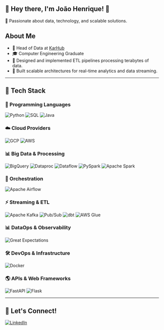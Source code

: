 ## 👋 Hey there, I'm João Henrique! 🫡

🚀 Passionate about data, technology, and scalable solutions.

## About Me
- 💼 Head of Data at [KarHub](https://www.karhub.com/)
- 🎓 Computer Engineering Graduate
- 🔧 Designed and implemented ETL pipelines processing terabytes of data.
- 🚀 Built scalable architectures for real-time analytics and data streaming.

---

## 🚀 Tech Stack

### 📝 Programming Languages
![Python](https://img.shields.io/badge/Python-14354C?style=flate&logo=python&logoColor=white)
![SQL](https://img.shields.io/badge/-SQL-333333?style=flat&logo=postgresql&logoColor=336791)
![Java](https://img.shields.io/badge/-Java-333333?style=flat&logo=coffeescript&logoColor=white)

### ☁️ Cloud Providers
![GCP](https://img.shields.io/badge/Google_Cloud-4285F4?style=flate&logo=google-cloud&logoColor=white)
![AWS](https://img.shields.io/badge/Amazon_AWS-232F3E?style=flate&logo=amazon-aws&logoColor=white)

### 📊 Big Data & Processing
![BigQuery](https://img.shields.io/badge/-BigQuery-333333?style=flat&logo=google-bigquery&logoColor=4285F4)
![Dataproc](https://img.shields.io/badge/-Dataproc-333333?style=flat&logo=google-cloud&logoColor=4285F4)
![Dataflow](https://img.shields.io/badge/-Dataflow-333333?style=flat&logo=google-cloud&logoColor=4285F4)
![PySpark](https://img.shields.io/badge/-PySpark-333333?style=flat&logo=apachespark&logoColor=E25A1C)
![Apache Spark](https://img.shields.io/badge/-Apache%20Spark-333333?style=flat&logo=apachespark&logoColor=E25A1C)

### 🔗 Orchestration
![Apache Airflow](https://img.shields.io/badge/-Apache%20Airflow-333333?style=flat&logo=apache-airflow&logoColor=017CEE)

### ⚡ Streaming & ETL
![Apache Kafka](https://img.shields.io/badge/-Apache%20Kafka-333333?style=flat&logo=apache-kafka&logoColor=231F20)
![Pub/Sub](https://img.shields.io/badge/-Pub/Sub-333333?style=flat&logo=google-cloud&logoColor=4285F4)
![dbt](https://img.shields.io/badge/-dbt-333333?style=flat&logo=dbt&logoColor=FF694B)
![AWS Glue](https://img.shields.io/badge/-AWS%20Glue-333333?style=flat&logo=amazon-aws&logoColor=FF9900)

### 📊 DataOps & Observability
![Great Expectations](https://img.shields.io/badge/-Great%20Expectations-333333?style=flat&logo=great-expectations&logoColor=white)

### 🛠️ DevOps & Infrastructure
![Docker](https://img.shields.io/badge/-Docker-333333?style=flat&logo=docker&logoColor=2496ED)


### 🌎 APIs & Web Frameworks
![FastAPI](https://img.shields.io/badge/-FastAPI-333333?style=flat&logo=fastapi&logoColor=009688)
![Flask](https://img.shields.io/badge/-Flask-333333?style=flat&logo=flask&logoColor=white)

---

## 🚀 Let's Connect!
[![LinkedIn](https://img.shields.io/badge/LinkedIn-0077B5?style=for-the-badge&logo=linkedin&logoColor=white)](https://www.linkedin.com/in/henriquejoao/)

<!--
![Terraform](https://img.shields.io/badge/-Terraform-333333?style=flat&logo=terraform&logoColor=5C4EE5)

### 🤖 MLOps & IA  
![MLflow](https://img.shields.io/badge/-MLflow-333333?style=flat&logo=mlflow&logoColor=blue)  
![TensorFlow](https://img.shields.io/badge/-TensorFlow-333333?style=flat&logo=tensorflow&logoColor=FF6F00)  
![PyTorch](https://img.shields.io/badge/-PyTorch-333333?style=flat&logo=pytorch&logoColor=EE4C2C)  

## 📈 GitHub Stats
![GitHub Stats](https://github-readme-stats.vercel.app/api?username=JoaoHenriqueAS&theme=dark&hide_border=false&include_all_commits=true&count_private=true)

---

**JoaoHenriqueAS/JoaoHenriqueAS** is a ✨ _special_ ✨ repository because its `README.md` (this file) appears on your GitHub profile.

Here are some ideas to get you started:

- 🔭 I’m currently working on ...
- 🌱 I’m currently learning ...
- 👯 I’m looking to collaborate on ...
- 🤔 I’m looking for help with ...
- 💬 Ask me about ...
- 📫 How to reach me: ...
- s Pronouns: ...
- ⚡ Fun fact: ...
-->

